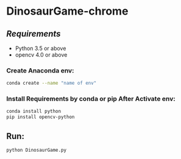 # DinosaurGame-chrome
## ***Requirements***  
- Python 3.5 or above
- opencv 4.0 or above
### Create Anaconda env:
```bash
conda create --name "name of env"
```
### Install Requirements by conda or pip After Activate env:
```bash
conda install python
pip install opencv-python

```
## Run:
```bash
python DinosaurGame.py